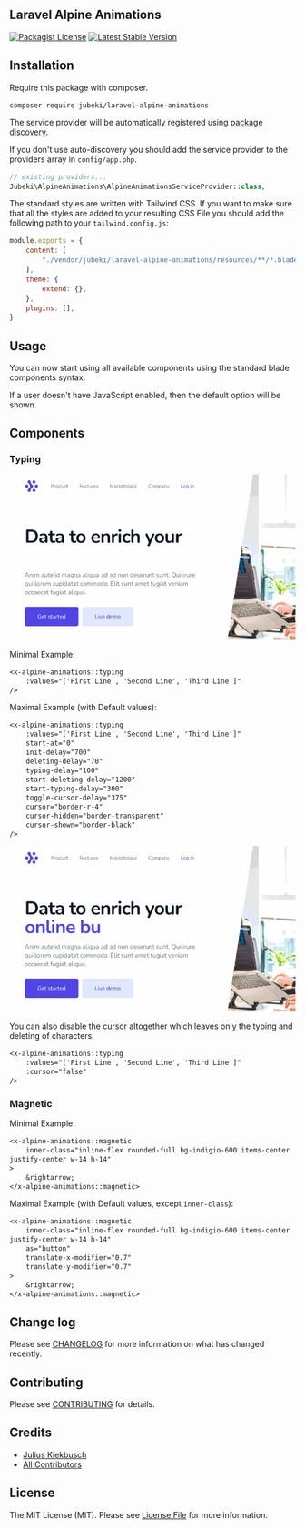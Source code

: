 ## Laravel Alpine Animations

[![Packagist License](https://poser.pugx.org/Jubeki/laravel-alpine-animations/license.png)](http://choosealicense.com/licenses/mit/)
[![Latest Stable Version](https://poser.pugx.org/Jubeki/laravel-alpine-animations/version.png)](https://packagist.org/packages/jubeki/laravel-alpine-animations)
<!-- ![Tests](https://github.com/Jubeki/laravel-alpine-animations/workflows/Tests/badge.svg) -->

## Installation

Require this package with composer.

```shell
composer require jubeki/laravel-alpine-animations
```

The service provider will be automatically registered using [package discovery](https://laravel.com/docs/5.8/packages#package-discovery).

If you don't use auto-discovery you should add the service provider to the providers array in `config/app.php`.

```php
// existing providers...
Jubeki\AlpineAnimations\AlpineAnimationsServiceProvider::class,
```

The standard styles are written with Tailwind CSS. If you want to make sure that all the styles are added to your resulting CSS File you should add the following path to your `tailwind.config.js`:
```js
module.exports = {
    content: [
        "./vendor/jubeki/laravel-alpine-animations/resources/**/*.blade.php"
    ],
    theme: {
        extend: {},
    },
    plugins: [],
}
```

## Usage

You can now start using all available components using the standard blade components syntax.

If a user doesn't have JavaScript enabled, then the default option will be shown.

## Components

### Typing

![](examples/typing-with-cursor.gif)

Minimal Example:
```blade
<x-alpine-animations::typing
    :values="['First Line', 'Second Line', 'Third Line']"
/>
```

Maximal Example (with Default values):
```blade
<x-alpine-animations::typing
    :values="['First Line', 'Second Line', 'Third Line']"
    start-at="0"
    init-delay="700"
    deleting-delay="70"
    typing-delay="100"
    start-deleting-delay="1200"
    start-typing-delay="300"
    toggle-cursor-delay="375"
    cursor="border-r-4"
    cursor-hidden="border-transparent"
    cursor-shown="border-black"
/>
```

![](examples/typing-without-cursor.gif)

You can also disable the cursor altogether which leaves only the typing and deleting of characters:
```blade
<x-alpine-animations::typing
    :values="['First Line', 'Second Line', 'Third Line']"
    :cursor="false"
/>
```

### Magnetic

<!-- ![](examples/magnetic.gif) -->

Minimal Example:
```blade
<x-alpine-animations::magnetic
    inner-class="inline-flex rounded-full bg-indigio-600 items-center justify-center w-14 h-14"
>
    &rightarrow;
</x-alpine-animations::magnetic>
```

Maximal Example (with Default values, except `inner-class`):
```blade
<x-alpine-animations::magnetic
    inner-class="inline-flex rounded-full bg-indigio-600 items-center justify-center w-14 h-14"
    as="button"
    translate-x-modifier="0.7"
    translate-y-modifier="0.7"
>
    &rightarrow;
</x-alpine-animations::magnetic>
```

## Change log

Please see [CHANGELOG](CHANGELOG.md) for more information on what has changed recently.

## Contributing

Please see [CONTRIBUTING](./.github/CONTRIBUTING.md) for details.

## Credits

- [Julius Kiekbusch](https://github.com/Jubeki)
- [All Contributors](../../contributors)

## License

The MIT License (MIT). Please see [License File](LICENSE.md) for more information.
